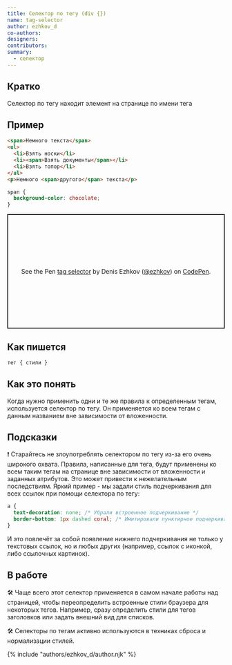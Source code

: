 ```yaml
---
title: Селектор по тегу (div {})
name: tag-selector
author: ezhkov_d
co-authors:
designers:
contributors:
summary:
  - селектор
---
```


## Кратко

Селектор по тегу находит элемент на странице по имени тега

## Пример

```html
<span>Немного текста</span>
<ul>
  <li>Взять носки</li>
  <li><span>Взять документы</span></li>
  <li>Взять топор</li>
</ul>
<p>Немного <span>другого</span> текста</p>
```

```css
span {
  background-color: chocolate;
}
```

<p class="codepen" data-height="265" data-theme-id="dark" data-default-tab="result" data-user="ezhkov" data-slug-hash="JjRoLBa" style="height: 265px; box-sizing: border-box; display: flex; align-items: center; justify-content: center; border: 2px solid; margin: 1em 0; padding: 1em;" data-pen-title="tag selector">
  <span>See the Pen <a href="https://codepen.io/ezhkov/pen/JjRoLBa">
  tag selector</a> by Denis Ezhkov (<a href="https://codepen.io/ezhkov">@ezhkov</a>)
  on <a href="https://codepen.io">CodePen</a>.</span>
</p>
<script async src="https://static.codepen.io/assets/embed/ei.js"></script>

## Как пишется

```css
тег { стили }
```

## Как это понять

Когда нужно применить одни и те же правила к определенным тегам, используется селектор по тегу. Он применяется ко всем тегам с данным названием вне зависимости от вложенности.

## Подсказки

❗ Старайтесь не злоупотреблять селектором по тегу из-за его очень широкого охвата. Правила, написанные для тега, будут применены ко всем таким тегам на странице вне зависимости от вложенности и заданных атрибутов. Это может привести к нежелательным последствиям. Яркий пример - мы задали стиль подчеркивания для всех ссылок при помощи селектора по тегу:

```css
a {
  text-decoration: none; /* Убрали встроенное подчеркивание */
  border-bottom: 1px dashed coral; /* Имитировали пунктирное подчеркивание при помощи нижней границы */
}
```

И это повлечёт за собой появление нижнего подчеркивания не только у текстовых ссылок, но и любых других (например, ссылок с иконкой, либо ссылочных картинок).

## В работе

🛠 Чаще всего этот селектор применяется в самом начале работы над страницей, чтобы переопределить встроенные стили браузера для некоторых тегов. Например, сразу определить стили для тегов заголовков или задать внешний вид для списков.

🛠 Селекторы по тегам активно используются в техниках сброса и нормализации стилей.

{% include "authors/ezhkov_d/author.njk" %}
